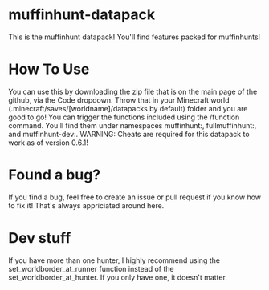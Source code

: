 # muffinhunt-datapack
This is the muffinhunt datapack! You'll find features packed for muffinhunts!

# How To Use
You can use this by downloading the zip file that is on the main page of the github, via the Code dropdown. Throw that in your Minecraft world (.minecraft/saves/[worldname]/datapacks by default) folder and you are good to go! You can trigger the functions included using the /function command. You'll find them under namespaces muffinhunt:, fullmuffinhunt:, and muffinhunt-dev:. WARNING: Cheats are required for this datapack to work as of version 0.6.1!

# Found a bug?
If you find a bug, feel free to create an issue or pull request if you know how to fix it! That's always appriciated around here.

# Dev stuff
If you have more than one hunter, I highly recommend using the set_worldborder_at_runner function instead of the set_worldborder_at_hunter. If you only have one, it doesn't matter. 
